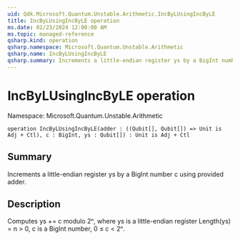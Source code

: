 ```yaml
---
uid: Qdk.Microsoft.Quantum.Unstable.Arithmetic.IncByLUsingIncByLE
title: IncByLUsingIncByLE operation
ms.date: 02/23/2024 12:00:00 AM
ms.topic: managed-reference
qsharp.kind: operation
qsharp.namespace: Microsoft.Quantum.Unstable.Arithmetic
qsharp.name: IncByLUsingIncByLE
qsharp.summary: Increments a little-endian register ys by a BigInt number c using provided adder.
---
```


# IncByLUsingIncByLE operation

Namespace: Microsoft.Quantum.Unstable.Arithmetic

```qsharp
operation IncByLUsingIncByLE(adder : ((Qubit[], Qubit[]) => Unit is Adj + Ctl), c : BigInt, ys : Qubit[]) : Unit is Adj + Ctl
```

## Summary
Increments a little-endian register ys by a BigInt number c
using provided adder.

## Description
Computes ys += c modulo 2ⁿ, where ys is a little-endian register
Length(ys) = n > 0, c is a BigInt number, 0 ≤ c < 2ⁿ.
